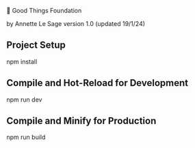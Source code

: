 🧞 Good Things Foundation

by Annette Le Sage version 1.0 (updated 19/1/24)

## Project Setup

npm install

## Compile and Hot-Reload for Development

npm run dev

## Compile and Minify for Production

npm run build
